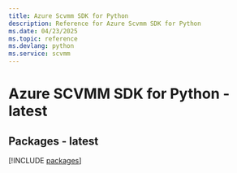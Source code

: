 ```yaml
---
title: Azure Scvmm SDK for Python
description: Reference for Azure Scvmm SDK for Python
ms.date: 04/23/2025
ms.topic: reference
ms.devlang: python
ms.service: scvmm
---
```

# Azure SCVMM SDK for Python - latest
## Packages - latest
[!INCLUDE [packages](scvmm-index.md)]